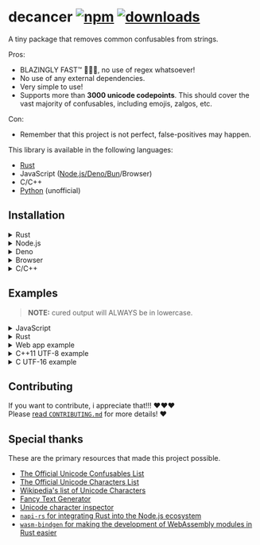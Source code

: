 # decancer [![npm][npm-image]][npm-url] [![downloads][downloads-image]][downloads-url]

[npm-image]: https://img.shields.io/npm/v/decancer.svg
[npm-url]: https://npmjs.org/package/decancer
[downloads-image]: https://img.shields.io/npm/dm/decancer.svg
[downloads-url]: https://npmjs.org/package/decancer

A tiny package that removes common confusables from strings.

Pros:

- BLAZINGLY FAST™ 🚀🚀🚀, no use of regex whatsoever!
- No use of any external dependencies.
- Very simple to use!
- Supports more than **3000 unicode codepoints**. This should cover the vast majority of confusables, including emojis, zalgos, etc.

Con:

- Remember that this project is not perfect, false-positives may happen.

This library is available in the following languages:

- [Rust](https://crates.io/crates/decancer)
- JavaScript ([Node.js/Deno/Bun](https://www.npmjs.com/package/decancer)/Browser)
- C/C++
- [Python](https://pypi.org/project/decancer-py) (unofficial)

## Installation

<details>
<summary>Rust</summary>

In your `Cargo.toml`:

```toml
decancer = "1.5.3"
```
</details>
<details>
<summary>Node.js</summary>

In your shell:

```console
$ npm install decancer
```

In your code:

```js
const decancer = require('decancer')
```
</details>
<details>
<summary>Deno</summary>

In your code:

```ts
import decancer from "npm:decancer"
```
</details>
<details>
<summary>Browser</summary>

In your code:

```html
<script type="module">
  import init from "https://cdn.jsdelivr.net/gh/null8626/decancer@v1.5.3/bindings/wasm/bin/decancer.min.js"

  const decancer = await init()
</script>
```
</details>
<details>
<summary>C/C++</summary>

Prerequisites:

- [Git](https://git-scm.com/)
- [Rust](https://rustup.rs/)

```console
$ git clone https://github.com/null8626/decancer.git --depth 1
$ cd decancer/bindings/native
$ cargo build --release
```
</details>

## Examples

> **NOTE:** cured output will ALWAYS be in lowercase.

<details>
<summary>JavaScript</summary>

```js
const cured = decancer('vＥⓡ𝔂 𝔽𝕌Ňℕｙ ţ乇𝕏𝓣')

// cured here is a CuredString object wrapping over the cured string
// for comparison purposes, it's more recommended to use the methods provided by the CuredString class.

if (cured.contains('funny')) {
  console.log('found the funny')
}

if (cured.equals('very funny text') && cured.startsWith('very') && cured.endsWith('text')) {
  console.log('it works!')
}

console.log(cured.toString()); // 'very funny text'
```
</details>
<details>
<summary>Rust</summary>

```rust
extern crate decancer;

fn main() {
  let cured = decancer::cure("vＥⓡ𝔂 𝔽𝕌Ňℕｙ ţ乇𝕏𝓣");

  // cured here is a decancer::CuredString struct wrapping over the cured string
  // for comparison purposes, it's more recommended to use the methods provided by the decancer::CuredString struct.
  
  assert_eq!(cured, "very funny text");
  assert!(cured.starts_with("very"));
  assert!(cured.contains("funny"));
  assert!(cured.ends_with("text"));

  let _output_str = cured.into_str(); // retrieve the String inside and consume the struct.
}
```
</details>
<details>
<summary>Web app example</summary>

```html
<!DOCTYPE html>
<html lang="en">
  <head>
    <meta charset="utf-8">
    <title>Decancerer!!! (tm)</title>
    <style>
      textarea {
        font-size: 30px;
      }
      
      #cure {
        font-size: 20px;
        padding: 5px 30px;
      }
    </style>
  </head>
  <body>
    <h3>Input cancerous text here:</h3>
    <textarea rows="10" cols="30"></textarea>
    <br />
    <button id="cure" onclick="cure()">cure!</button>
    <script type="module">
      import init from "https://cdn.jsdelivr.net/gh/null8626/decancer@v1.5.3/bindings/wasm/bin/decancer.min.js"
      
      const decancer = await init()
      
      window.cure = function () {
        const textarea = document.querySelector("textarea")
        
        if (!textarea.value.length) {
          return alert("There's no text!!!")
        }
        
        textarea.value = decancer(textarea.value).toString()
      }
    </script>
  </body>
</html>
```
</details>
<details>
<summary>C++11 UTF-8 example</summary>

```cpp
#include <decancer.h>

#include <cstring>
#include <cstdlib>
#include <cstdio>

// global variable for assertion purposes only
decancer_cured_t cured;

// our quick assert function
static inline void assert(const bool expr, char * message) {
  if (!expr) {
    fprintf(stderr, "assertion failed (%s)\n", message);
    decancer_free(cured); // clean things up before exiting
    exit(1);
  }
}

int main(void) {
  uint8_t string[] = u8"vＥⓡ𝔂 𝔽𝕌Ňℕｙ ţ乇𝕏𝓣";
  
  // cure string
  cured = decancer_cure(string, sizeof(string) - sizeof(uint8_t));
  
  // comparisons
  assert(decancer_equals(cured, "very funny text", 15), "equals");
  assert(decancer_starts_with(cured, "very", 4), "starts_with");
  assert(decancer_ends_with(cured, "text", 4), "ends_with");
  assert(decancer_contains(cured, "funny", 5), "contains");
  
  // coerce output as a raw UTF-8 pointer and retrieve it's size (in bytes)
  size_t output_size;
  const uint8_t * output_raw = decancer_raw(cured, &output_size);
  
  // assert raw cured utf-8 size to be 15 bytes (size of "very funny text")
  assert(output_size == 15, "raw output size");

  // utf-8 bytes for "very funny text"
  const uint8_t expected_raw[] = { 0x76, 0x65, 0x72, 0x79, 0x20,
                                   0x66, 0x75, 0x6e, 0x6e, 0x79,
                                   0x20, 0x74, 0x65, 0x78, 0x74 };

  char assert_message[38];
  for (uint32_t i = 0; i < sizeof(expected_raw); i++) {
    sprintf(assert_message, "mismatched utf-8 contents at index %u", i);
    assert(output_raw[i] == expected_raw[i], assert_message);
  }
  
  // free cured string (required)
  decancer_free(cured);
  return 0;
}
```
</details>
<details>
<summary>C UTF-16 example</summary>

```c
#include <decancer.h>

#include <stdlib.h>
#include <stdio.h>

// global variable for assertion purposes only
decancer_cured_t cured;
wdecancer_raw_cured_t output_raw = NULL;

// our quick assert function
static inline void assert(const bool expr, const char * message) {
  if (!expr) {
    fprintf(stderr, "assertion failed (%s)\n", message);
    
    // clean things up before exiting
    if (output_raw != NULL) {
      wdecancer_raw_free(output_raw);
      output_raw = NULL;
    }
    
    decancer_free(cured);
    exit(1);
  }
}

int main(void) {
  wchar_t string[] = L"vＥⓡ𝔂 𝔽𝕌Ňℕｙ ţ乇𝕏𝓣";
  
  // cure string
  cured = wdecancer_cure(string, (sizeof(string) - sizeof(wchar_t)) / sizeof(wchar_t));
  
  // comparisons
  assert(wdecancer_equals(cured, L"very funny text", 15), "wide equals");
  assert(wdecancer_starts_with(cured, L"very", 4), "wide starts_with");
  assert(wdecancer_ends_with(cured, L"text", 4), "wide ends_with");
  assert(wdecancer_contains(cured, L"funny", 5), "wide contains");
  
  // coerce output as a raw UTF-16 pointer and retrieve it's length (in CHARACTERS)
  size_t output_length;
  output_raw = wdecancer_raw(cured, &output_length);
  const wchar_t * output_raw_ptr = wdecancer_raw_ptr(output_raw);
  
  // assert raw cured utf-16 length to be 15 characters (length of "very funny text", NOT in bytes)
  assert(output_length == 15, "wide raw output size");

  // utf-16 bytes for "very funny text"
  const wchar_t expected_raw[] = { 0x76, 0x65, 0x72, 0x79, 0x20,
                                   0x66, 0x75, 0x6e, 0x6e, 0x79,
                                   0x20, 0x74, 0x65, 0x78, 0x74 };

  char assert_message[39];
  for (uint32_t i = 0; i < sizeof(expected_raw) / sizeof(wchar_t); i++) {
    sprintf(assert_message, "mismatched utf-16 contents at index %u", i);
    assert(output_raw_ptr[i] == expected_raw[i], assert_message);
  }
  
  // free raw cured UTF-16 string (required)
  wdecancer_raw_free(output_raw);
  
  // free cured string (required)
  decancer_free(cured);
  return 0;
}
```
</details>

## Contributing

If you want to contribute, i appreciate that!!! ❤️❤️❤️<br>
Please [read `CONTRIBUTING.md`](https://github.com/null8626/decancer/blob/main/CONTRIBUTING.md) for more details! ❤️

## Special thanks

These are the primary resources that made this project possible.

- [The Official Unicode Confusables List](https://util.unicode.org/UnicodeJsps/confusables.jsp)
- [The Official Unicode Characters List](https://unicode.org/Public/UNIDATA/UnicodeData.txt)
- [Wikipedia's list of Unicode Characters](https://en.wikipedia.org/wiki/List_of_Unicode_characters)
- [Fancy Text Generator](https://lingojam.com/FancyTextGenerator)
- [Unicode character inspector](https://apps.timwhitlock.info/unicode/inspect)
- [`napi-rs` for integrating Rust into the Node.js ecosystem](https://napi.rs/)
- [`wasm-bindgen` for making the development of WebAssembly modules in Rust easier](https://github.com/rustwasm/wasm-bindgen)
